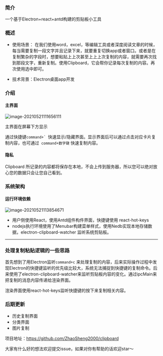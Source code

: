### 简介
一个基于Electron+react+antd构建的剪贴板小工具

### 概述

- 使用场景： 在我们使用word，excel，等编辑工具或者深度阅读文章的时候，每当需要复制一段文字并且记录下来，就要重复切换app或者窗口。或者是在复制繁杂的字段时，想要粘贴上上次甚至上上上次复制的内容，就需要再次找到那段文字，重新复制。使用Clipboard，它会帮你记录每次复制的内容。再次使用选中即可。

- 技术背景：Electron桌面app开发

  

### 介绍

#### 主界面

![image-20210521111656111](https://img-blog.csdnimg.cn/img_convert/3e0f0fb71ccbc3a3b84307560da1203a.png)

主界面在屏幕下方显示

通过快捷键``command+` ``快速显示/隐藏界面。显示界面后可以通过点击对应卡片复制内容，也可通过`` command+数字键`` 快速复制内容。

#### 隐私

Clipboard 所记录的内容都将保存在本地，不会上传到服务器，所以您可以绝对放心您的数据只会让您自己看到。

### 系统架构

#### 运行环境依赖

![image-20210521113854671](https://img-blog.csdnimg.cn/img_convert/eee7bc6489ebe6e6e200b6594ec650d5.png)

- 用户侧使用React，使用Antd组件构件界面，快捷键使用 react-hot-keys
- nodejs执行环境使用了Menubar构建菜单样式，使用Nedb实现本地存储数据，electron-clipboard-watcher 监听系统剪贴板。

----

### 处理复制粘贴逻辑的一些思路

首先想到了用Electron监听``command+c`` 来处理复制的内容，后来实际操作过程中发现Electron的快捷键监听的优先级比较大，系统无法捕捉到快捷键的复制命令。后来使用了electron-clipboard-watcher来监听剪贴板内容的变化。通过ipcMain来把复制的消息内容传递给渲染界面。

渲染界面使用react-hot-keys监听快捷键的按下来复制相关内容。

### 后期更新

- 历史复制界面
- 分类界面
- 图片复制

项目地址：https://github.com/ZhaoSheng2000/clipboard

大家有什么好的想法欢迎提交issue，如果对你有帮助的话欢迎star～

